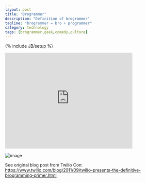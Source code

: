 ```yaml
---
layout: post
title: "Brogrammer"
description: "Definition of brogrammer"
tagline: "brogrammer = bro + programmer"
category: technology
tags: [brogrammer,geek,comedy,culture]
---
```

{% include JB/setup %}

<!-- <iframe width="420" height="315" src="http://www.youtube.com/embed/Qi_AAqi0RZM" frameborder="0"> </iframe> -->
<iframe width="420" height="315" src="http://www.youtube.com/embed/BWsAQsydzR4" frameborder="0"> </iframe>

![image](https://user-images.githubusercontent.com/422501/81266528-ba183a00-8ff9-11ea-9685-389076acb6e2.png)

See original blog post from Twilio Con: <https://www.twilio.com/blog/2011/09/twilio-presents-the-definitive-brogramming-primer.html>



